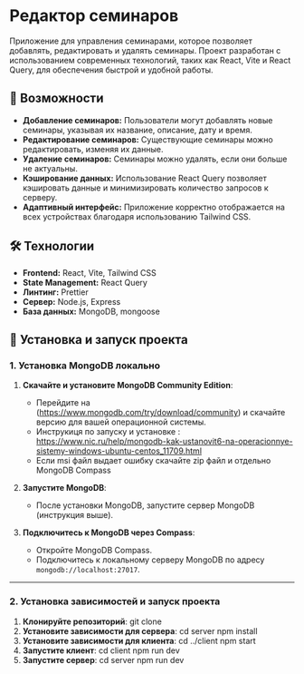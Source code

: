 # Редактор семинаров

Приложение для управления семинарами, которое позволяет добавлять, редактировать и удалять семинары. Проект разработан с использованием современных технологий, таких как React, Vite и React Query, для обеспечения быстрой и удобной работы.

## 🚀 Возможности

- **Добавление семинаров:** Пользователи могут добавлять новые семинары, указывая их название, описание, дату и время.
- **Редактирование семинаров:** Существующие семинары можно редактировать, изменяя их данные.
- **Удаление семинаров:** Семинары можно удалять, если они больше не актуальны.
- **Кэширование данных:** Использование React Query позволяет кэшировать данные и минимизировать количество запросов к серверу.
- **Адаптивный интерфейс:** Приложение корректно отображается на всех устройствах благодаря использованию Tailwind CSS.

## 🛠 Технологии

- **Frontend:** React, Vite, Tailwind CSS
- **State Management:** React Query
- **Линтинг:** Prettier
- **Сервер:** Node.js, Express
- **База данных:** MongoDB, mongoose

## 🚀 Установка и запуск проекта

### 1. Установка MongoDB локально

1. **Скачайте и установите MongoDB Community Edition**:

   - Перейдите на (https://www.mongodb.com/try/download/community) и скачайте версию для вашей операционной системы.
   - Инструкиця по запуску и установке : https://www.nic.ru/help/mongodb-kak-ustanovit6-na-operacionnye-sistemy-windows-ubuntu-centos_11709.html
   - Если msi файл выдает ошибку скачайте zip файл и отдельно MongoDB Compass

2. **Запустите MongoDB**:

   - После установки MongoDB, запустите сервер MongoDB (инструкция выше).

3. **Подключитесь к MongoDB через Compass**:
   - Откройте MongoDB Compass.
   - Подключитесь к локальному серверу MongoDB по адресу `mongodb://localhost:27017`.

---

### 2. Установка зависимостей и запуск проекта

1. **Клонируйте репозиторий**:
   git clone
2. **Установите зависимости для сервера**:
   cd server
   npm install
3. **Установите зависимости для клиента**:
   cd ../client
   npm start
4. **Запустите клиент**:
   cd client
   npm run dev
5. **Запустите сервер**:
   cd server
   npm run dev
